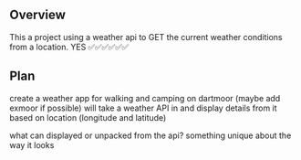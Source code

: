 ## Overview
This a project using a weather api to GET the current weather conditions from a location.
YES ✅✅✅✅✅✅


## Plan
create a weather app for walking and camping on dartmoor (maybe add exmoor if possible)
will take a weather API in and display details from it based on location (longitude and latitude)

what can displayed or unpacked from the api?
something unique about the way it looks